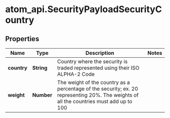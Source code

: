 # atom_api.SecurityPayloadSecurityCountry

## Properties
Name | Type | Description | Notes
------------ | ------------- | ------------- | -------------
**country** | **String** | Country where the security is traded represented using their ISO ALPHA-2 Code | 
**weight** | **Number** | The weight of the country as a percentage of the security; ex. 20 representing 20%. The weights of all the countries must add up to 100 | 



